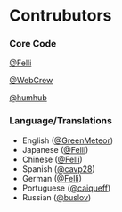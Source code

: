 # Contrubutors

### Core Code
[@Felli](https://github.com/felli)

[@WebCrew](https://github.com/webcrew)

[@humhub](https://github.com/humhub)

### Language/Translations
- English ([@GreenMeteor](https://github.com/GreenMeteor))
- Japanese ([@Felli](https://github.com/felli))
- Chinese ([@Felli](https://github.com/felli))
- Spanish ([@cavp28](https://github.com/cavp28))
- German ([@Felli](https://github.com/felli))
- Portuguese ([@caiqueff](https://github.com/caiqueff))
- Russian ([@buslov](https://github.com/buslov))
